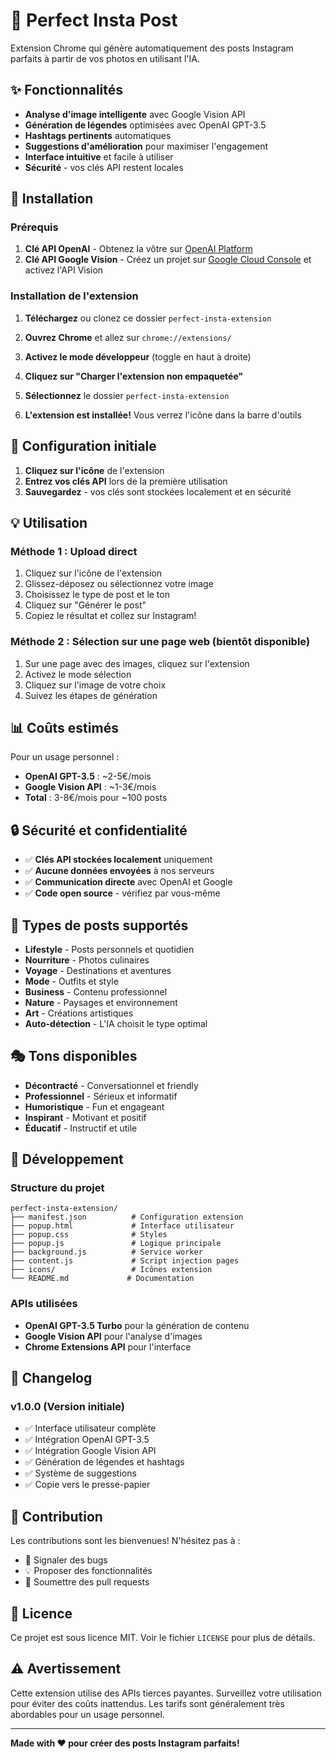 # 📸 Perfect Insta Post

Extension Chrome qui génère automatiquement des posts Instagram parfaits à partir de vos photos en utilisant l'IA.

## ✨ Fonctionnalités

- **Analyse d'image intelligente** avec Google Vision API
- **Génération de légendes** optimisées avec OpenAI GPT-3.5
- **Hashtags pertinents** automatiques
- **Suggestions d'amélioration** pour maximiser l'engagement
- **Interface intuitive** et facile à utiliser
- **Sécurité** - vos clés API restent locales

## 🚀 Installation

### Prérequis

1. **Clé API OpenAI** - Obtenez la vôtre sur [OpenAI Platform](https://platform.openai.com/api-keys)
2. **Clé API Google Vision** - Créez un projet sur [Google Cloud Console](https://console.cloud.google.com/) et activez l'API Vision

### Installation de l'extension

1. **Téléchargez** ou clonez ce dossier `perfect-insta-extension`

2. **Ouvrez Chrome** et allez sur `chrome://extensions/`

3. **Activez le mode développeur** (toggle en haut à droite)

4. **Cliquez sur "Charger l'extension non empaquetée"**

5. **Sélectionnez** le dossier `perfect-insta-extension`

6. **L'extension est installée!** Vous verrez l'icône dans la barre d'outils

## 🔧 Configuration initiale

1. **Cliquez sur l'icône** de l'extension
2. **Entrez vos clés API** lors de la première utilisation
3. **Sauvegardez** - vos clés sont stockées localement et en sécurité

## 💡 Utilisation

### Méthode 1 : Upload direct
1. Cliquez sur l'icône de l'extension
2. Glissez-déposez ou sélectionnez votre image
3. Choisissez le type de post et le ton
4. Cliquez sur "Générer le post"
5. Copiez le résultat et collez sur Instagram!

### Méthode 2 : Sélection sur une page web (bientôt disponible)
1. Sur une page avec des images, cliquez sur l'extension
2. Activez le mode sélection
3. Cliquez sur l'image de votre choix
4. Suivez les étapes de génération

## 📊 Coûts estimés

Pour un usage personnel :
- **OpenAI GPT-3.5** : ~2-5€/mois
- **Google Vision API** : ~1-3€/mois
- **Total** : 3-8€/mois pour ~100 posts

## 🔒 Sécurité et confidentialité

- ✅ **Clés API stockées localement** uniquement
- ✅ **Aucune données envoyées** à nos serveurs
- ✅ **Communication directe** avec OpenAI et Google
- ✅ **Code open source** - vérifiez par vous-même

## 🎨 Types de posts supportés

- **Lifestyle** - Posts personnels et quotidien
- **Nourriture** - Photos culinaires
- **Voyage** - Destinations et aventures
- **Mode** - Outfits et style
- **Business** - Contenu professionnel
- **Nature** - Paysages et environnement
- **Art** - Créations artistiques
- **Auto-détection** - L'IA choisit le type optimal

## 🎭 Tons disponibles

- **Décontracté** - Conversationnel et friendly
- **Professionnel** - Sérieux et informatif
- **Humoristique** - Fun et engageant
- **Inspirant** - Motivant et positif
- **Éducatif** - Instructif et utile

## 🔧 Développement

### Structure du projet
```
perfect-insta-extension/
├── manifest.json          # Configuration extension
├── popup.html             # Interface utilisateur
├── popup.css              # Styles
├── popup.js               # Logique principale
├── background.js          # Service worker
├── content.js             # Script injection pages
├── icons/                 # Icônes extension
└── README.md             # Documentation
```

### APIs utilisées
- **OpenAI GPT-3.5 Turbo** pour la génération de contenu
- **Google Vision API** pour l'analyse d'images
- **Chrome Extensions API** pour l'interface

## 📝 Changelog

### v1.0.0 (Version initiale)
- ✅ Interface utilisateur complète
- ✅ Intégration OpenAI GPT-3.5
- ✅ Intégration Google Vision API
- ✅ Génération de légendes et hashtags
- ✅ Système de suggestions
- ✅ Copie vers le presse-papier

## 🤝 Contribution

Les contributions sont les bienvenues! N'hésitez pas à :
- 🐛 Signaler des bugs
- 💡 Proposer des fonctionnalités
- 🔧 Soumettre des pull requests

## 📄 Licence

Ce projet est sous licence MIT. Voir le fichier `LICENSE` pour plus de détails.

## ⚠️ Avertissement

Cette extension utilise des APIs tierces payantes. Surveillez votre utilisation pour éviter des coûts inattendus. Les tarifs sont généralement très abordables pour un usage personnel.

---

**Made with ❤️ pour créer des posts Instagram parfaits!**